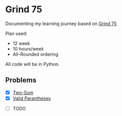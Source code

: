 # Grind 75

Documenting my learning journey based on [Grind 75](https://www.techinterviewhandbook.org/grind75?weeks=12&order=all_rounded&hours=10) 

Plan used: 
- 12 week
- 10 hours/week
- All-Rounded ordering

All code will be in Python.

## Problems

- [x] [Two-Sum](https://leetcode.com/problems/two-sum)
- [x] [Valid Parantheses](https://leetcode.com/problems/valid-parentheses)

<!-- TODO -->
- [ ] TODO
